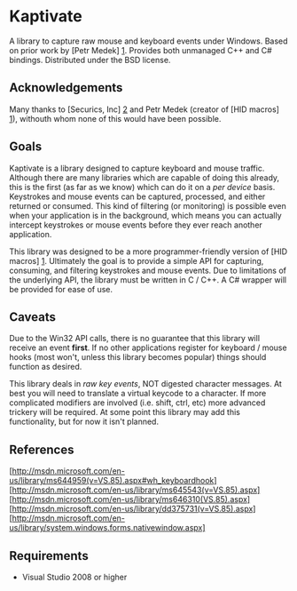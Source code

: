 Kaptivate
================================

A library to capture raw mouse and keyboard events under Windows. Based on prior work by [Petr Medek] [1]. Provides both unmanaged C++ and C# bindings. Distributed under the BSD license.

Acknowledgements
-------------------------

Many thanks to [Securics, Inc] [2] and Petr Medek (creator of [HID macros] [1]), withouth whom none of this would have been possible.

Goals
-------------------------

Kaptivate is a library designed to capture keyboard and mouse traffic. Although there are many libraries which are capable of doing this already, this is the first (as far as we know) which can do it on a <em>per device</em> basis. Keystrokes and mouse events can be captured, processed, and either returned or consumed. This kind of filtering (or monitoring) is possible even when your application is in the background, which means you can actually intercept keystrokes or mouse events before they ever reach another application.

This library was designed to be a more programmer-friendly version of [HID macros] [1]. Ultimately the goal is to provide a simple API for capturing, consuming, and filtering keystrokes and mouse events. Due to limitations of the underlying API, the library must be written in C / C++. A C# wrapper will be provided for ease of use.

Caveats
-------------------------

Due to the Win32 API calls, there is no guarantee that this library will receive an event <strong>first</strong>. If no other applications register for keyboard / mouse hooks (most won't, unless this library becomes popular) things should function as desired.

This library deals in <em>raw key events</em>, NOT digested character messages. At best you will need to translate a virtual keycode to a character. If more complicated modifiers are involved (i.e. shift, ctrl, etc) more advanced trickery will be required. At some point this library may add this functionality, but for now it isn't planned.

References
-------------------------

[http://msdn.microsoft.com/en-us/library/ms644959(v=VS.85).aspx#wh_keyboardhook]
[http://msdn.microsoft.com/en-us/library/ms645543(v=VS.85).aspx]
[http://msdn.microsoft.com/en-us/library/ms646310(VS.85).aspx]
[http://msdn.microsoft.com/en-us/library/dd375731(v=VS.85).aspx]
[http://msdn.microsoft.com/en-us/library/system.windows.forms.nativewindow.aspx]

Requirements
-------------------------

*  Visual Studio 2008 or higher


[1]: http://http://www.hidmacros.eu/   "HID macros"
[2]: http://www.securics.com/          "Securics, Inc."
